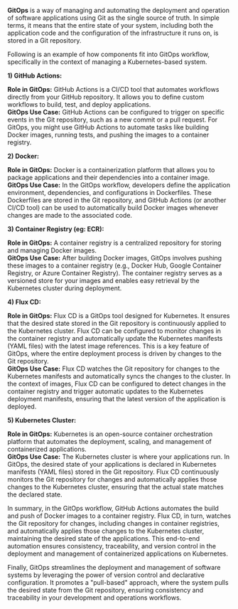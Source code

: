 **GitOps** is a way of managing and automating the deployment and operation of software applications using Git as the single source of truth. In simple terms, it means that the entire state of your system, including both the application code and the configuration of the infrastructure it runs on, is stored in a Git repository.

Following is an example of how components fit into GitOps workflow, specifically in the context of managing a Kubernetes-based system.

**1) GitHub Actions:**

**Role in GitOps:** GitHub Actions is a CI/CD tool that automates workflows directly from your GitHub repository. It allows you to define custom workflows to build, test, and deploy applications.  
**GitOps Use Case:** GitHub Actions can be configured to trigger on specific events in the Git repository, such as a new commit or a pull request. For GitOps, you might use GitHub Actions to automate tasks like building Docker images, running tests, and pushing the images to a container registry.

**2) Docker:**

**Role in GitOps:** Docker is a containerization platform that allows you to package applications and their dependencies into a container image.  
**GitOps Use Case:** In the GitOps workflow, developers define the application environment, dependencies, and configurations in Dockerfiles. These Dockerfiles are stored in the Git repository, and GitHub Actions (or another CI/CD tool) can be used to automatically build Docker images whenever changes are made to the associated code.

**3) Container Registry (eg: ECR):**

**Role in GitOps:** A container registry is a centralized repository for storing and managing Docker images.  
**GitOps Use Case:** After building Docker images, GitOps involves pushing these images to a container registry (e.g., Docker Hub, Google Container Registry, or Azure Container Registry). The container registry serves as a versioned store for your images and enables easy retrieval by the Kubernetes cluster during deployment.

**4) Flux CD:**

**Role in GitOps:** Flux CD is a GitOps tool designed for Kubernetes. It ensures that the desired state stored in the Git repository is continuously applied to the Kubernetes cluster. Flux CD can be configured to monitor changes in the container registry and automatically update the Kubernetes manifests (YAML files) with the latest image references. This is a key feature of GitOps, where the entire deployment process is driven by changes to the Git repository.  
**GitOps Use Case:** Flux CD watches the Git repository for changes to the Kubernetes manifests and automatically syncs the changes to the cluster. In the context of images, Flux CD can be configured to detect changes in the container registry and trigger automatic updates to the Kubernetes deployment manifests, ensuring that the latest version of the application is deployed.

**5) Kubernetes Cluster:**

**Role in GitOps:** Kubernetes is an open-source container orchestration platform that automates the deployment, scaling, and management of containerized applications.  
**GitOps Use Case:** The Kubernetes cluster is where your applications run. In GitOps, the desired state of your applications is declared in Kubernetes manifests (YAML files) stored in the Git repository. Flux CD continuously monitors the Git repository for changes and automatically applies those changes to the Kubernetes cluster, ensuring that the actual state matches the declared state.

In summary, in the GitOps workflow, GitHub Actions automates the build and push of Docker images to a container registry. Flux CD, in turn, watches the Git repository for changes, including changes in container registries, and automatically applies those changes to the Kubernetes cluster, maintaining the desired state of the applications. This end-to-end automation ensures consistency, traceability, and version control in the deployment and management of containerized applications on Kubernetes.

Finally, GitOps streamlines the deployment and management of software systems by leveraging the power of version control and declarative configuration. It promotes a "pull-based" approach, where the system pulls the desired state from the Git repository, ensuring consistency and traceability in your development and operations workflows.
